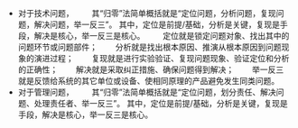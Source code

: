 - 对于技术问题，
  　　其“归零”法简单概括就是“定位问题，分析问题，复现问题，解决问题，举一反三”。
  其中，定位是前提/基础，分析是关键，复现是手段，解决是核心，举一反三是核心。
  　　定位就是锁定问题对象、找出其中的问题环节或问题部件；
  　　分析就是找出根本原因、推演从根本原因到问题现象的演进过程；
  　　复现就是进行实验验证、复现问题现象、验证定位和分析的正确性；
  　　解决就是采取纠正措施、确保问题得到解决；
  　　举一反三就是反馈给系统的其它单位或设备、使相同原理的产品避免发生同类问题。
- 对于管理问题，
  　　其“归零”法简单概括就是“定位问题，划分责任、解决问题、处理责任者、举一反三”。
  其中，定位是前提/基础，分析是关键，复现是手段，解决是核心，举一反三是核心。